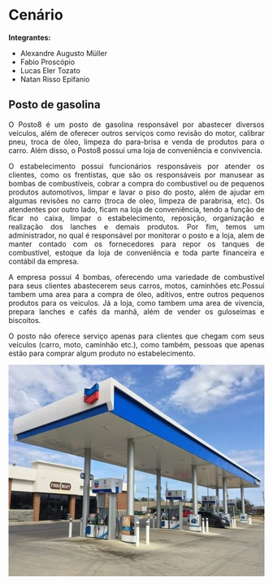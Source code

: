 # Cenário
**Integrantes:**
 - Alexandre Augusto Müller
 - Fabio Proscópio
 - Lucas Eler Tozato
 - Natan Risso Epifanio

## Posto de gasolina

<p align="justify">O Posto8 é um posto de gasolina responsável por abastecer diversos veículos, além de oferecer outros serviços como revisão do motor, calibrar pneu, troca de óleo, limpeza do para-brisa e venda de produtos para o carro. Além disso, o Posto8 possui uma loja de conveniência e convivencia.</p>

<p align="justify">O estabelecimento possui funcionários responsáveis por atender os clientes, como os frentistas, que são os responsáveis por manusear as bombas de combustíveis, cobrar a compra do combustivel ou de pequenos produtos automotivos, limpar e lavar o piso do posto, além de ajudar em algumas revisões no carro (troca de oleo, limpeza de parabrisa, etc). Os atendentes por outro lado, ficam na loja de conveniência, tendo a função de ficar no caixa, limpar o estabelecimento, reposição, organização e realização dos lanches e demais produtos. Por fim, temos um administrador, no qual é responsável por monitorar o posto e a loja, alem de manter contado com os fornecedores para repor os tanques de combustível,  estoque da loja de conveniência e toda parte financeira e contábil da empresa.</p>

<p align="justify">A empresa possui 4 bombas, oferecendo uma variedade de combustível para seus clientes abastecerem seus carros, motos, caminhões etc.Possui tambem uma area para a compra de óleo, aditivos, entre outros pequenos produtos para os veiculos. Já a loja, como tambem uma area de vivencia, prepara lanches e cafés da manhã, além de vender os guloseimas e biscoitos.  </p>

<p align="justify">O posto não oferece serviço apenas para clientes que chegam com seus veículos (carro, moto, caminhão etc.), como também, pessoas que apenas estão para comprar algum produto no estabelecimento.</p>

<p align="center"><img width="590px" height="416" src="https://github.com/AlexandreMuller/Design_e_Desenvolvimento_de_Banco_de_Dados_I/blob/master/Imagens/Posto%20de%20gasolina.webp"></p>
